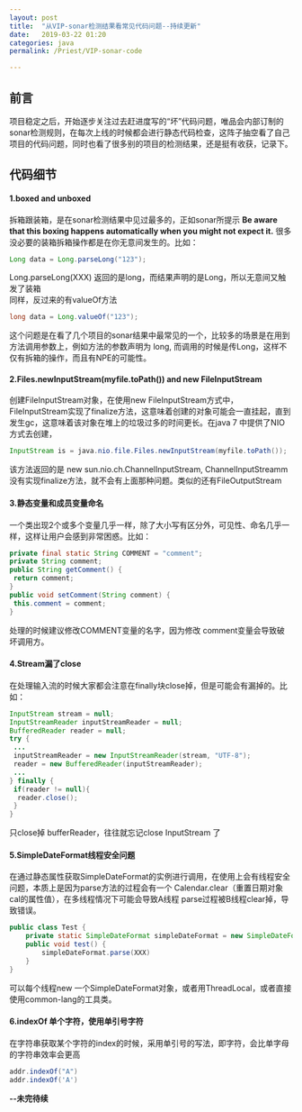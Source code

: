 ```yaml
---
layout: post  
title:  "从VIP-sonar检测结果看常见代码问题--持续更新"  
date:   2019-03-22 01:20  
categories: java  
permalink: /Priest/VIP-sonar-code

---
```


## 前言  
项目稳定之后，开始逐步关注过去赶进度写的“坏”代码问题，唯品会内部订制的sonar检测规则，在每次上线的时候都会进行静态代码检查，这阵子抽空看了自己项目的代码问题，同时也看了很多别的项目的检测结果，还是挺有收获，记录下。  

## 代码细节
#### 1.boxed and unboxed  
拆箱跟装箱，是在sonar检测结果中见过最多的，正如sonar所提示 **Be aware that this boxing happens automatically when you might not expect it.** 很多没必要的装箱拆箱操作都是在你无意间发生的。比如：  
```java
Long data = Long.parseLong("123");
```

Long.parseLong(XXX) 返回的是long，而结果声明的是Long，所以无意间又触发了装箱  
同样，反过来的有valueOf方法  
```java
long data = Long.valueOf("123");
```

这个问题是在看了几个项目的sonar结果中最常见的一个，比较多的场景是在用到方法调用参数上，例如方法的参数声明为 long, 而调用的时候是传Long，这样不仅有拆箱的操作，而且有NPE的可能性。  

#### 2.Files.newInputStream(myfile.toPath()) and new FileInputStream   
创建FileInputStream对象，在使用new FileInputStream方式中，FileInputStream实现了finalize方法，这意味着创建的对象可能会一直挂起，直到发生gc，这意味着该对象在堆上的垃圾过多的时间更长。在java 7 中提供了NIO方式去创建，  
```java  
InputStream is = java.nio.file.Files.newInputStream(myfile.toPath()); 
```
该方法返回的是 new sun.nio.ch.ChannelInputStream, ChannelInputStreamm没有实现finalize方法，就不会有上面那种问题。类似的还有FileOutputStream  

#### 3.静态变量和成员变量命名   
一个类出现2个或多个变量几乎一样，除了大小写有区分外，可见性、命名几乎一样，这样让用户会感到非常困惑。比如：  

```java
private final static String COMMENT = "comment";
private String comment;
public String getComment() {
 return comment;
}
public void setComment(String comment) {
 this.comment = comment;
}

```
处理的时候建议修改COMMENT变量的名字，因为修改 comment变量会导致破坏调用方。  

#### 4.Stream漏了close  
在处理输入流的时候大家都会注意在finally块close掉，但是可能会有漏掉的。比如：  

```java 
InputStream stream = null;
InputStreamReader inputStreamReader = null;
BufferedReader reader = null;
try {
 ...
 inputStreamReader = new InputStreamReader(stream, "UTF-8");
 reader = new BufferedReader(inputStreamReader);
 ...
} finally {
 if(reader != null){
  reader.close();
 }
}
```
只close掉 bufferReader，往往就忘记close InputStream 了  

#### 5.SimpleDateFormat线程安全问题   
在通过静态属性获取SimpleDateFormat的实例进行调用，在使用上会有线程安全问题，本质上是因为parse方法的过程会有一个 Calendar.clear（重置日期对象cal的属性值），在多线程情况下可能会导致A线程 parse过程被B线程clear掉，导致错误。  

```java
public class Test {  
  	private static SimpleDateFormat simpleDateFormat = new SimpleDateFormat("yyyy-MM-dd");
  	public void test() {
  		simpleDateFormat.parse(XXX)
  	}
}
```
可以每个线程new 一个SimpleDateFormat对象，或者用ThreadLocal，或者直接使用common-lang的工具类。  

#### 6.indexOf 单个字符，使用单引号字符
在字符串获取某个字符的index的时候，采用单引号的写法，即字符，会比单字母的字符串效率会更高   
```java
addr.indexOf("A")  
addr.indexOf('A')

```


**--未完待续**
